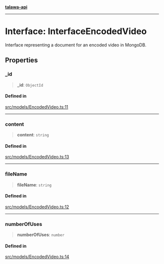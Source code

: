 [**talawa-api**](../../../README.md)

***

# Interface: InterfaceEncodedVideo

Interface representing a document for an encoded video in MongoDB.

## Properties

### \_id

> **\_id**: `ObjectId`

#### Defined in

[src/models/EncodedVideo.ts:11](https://github.com/Suyash878/talawa-api/blob/b5a9d8b4a1ea678a3d6f5b710b3721f91a3052fc/src/models/EncodedVideo.ts#L11)

***

### content

> **content**: `string`

#### Defined in

[src/models/EncodedVideo.ts:13](https://github.com/Suyash878/talawa-api/blob/b5a9d8b4a1ea678a3d6f5b710b3721f91a3052fc/src/models/EncodedVideo.ts#L13)

***

### fileName

> **fileName**: `string`

#### Defined in

[src/models/EncodedVideo.ts:12](https://github.com/Suyash878/talawa-api/blob/b5a9d8b4a1ea678a3d6f5b710b3721f91a3052fc/src/models/EncodedVideo.ts#L12)

***

### numberOfUses

> **numberOfUses**: `number`

#### Defined in

[src/models/EncodedVideo.ts:14](https://github.com/Suyash878/talawa-api/blob/b5a9d8b4a1ea678a3d6f5b710b3721f91a3052fc/src/models/EncodedVideo.ts#L14)
